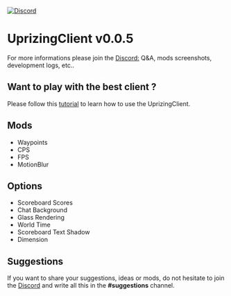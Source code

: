 [discord-invite]: https://discord.gg/R8dfj6S
[ ![Discord](https://discordapp.com/api/guilds/398116303941926915/widget.png) ][discord-invite]

# UprizingClient v0.0.5
For more informations please join the [Discord:](https://discord.gg/R8dfj6S) Q&A, mods screenshots, development logs, etc..

## Want to play with the best client ?
Please follow this [tutorial](https://github.com/Stawlker/UprizingClient/wiki/How-to-play-%3F) to learn how to use the UprizingClient.

## Mods
- Waypoints
- CPS
- FPS
- MotionBlur

## Options
- Scoreboard Scores
- Chat Background
- Glass Rendering
- World Time
- Scoreboard Text Shadow
- Dimension

## Suggestions
If you want to share your suggestions, ideas or mods, do not hesitate to join the [Discord](https://discord.gg/R8dfj6S) and write all this in the **#suggestions** channel.
